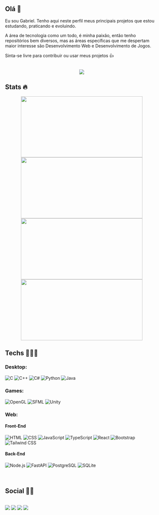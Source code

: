 ## Olá 👋

Eu sou Gabriel. Tenho aqui neste perfil meus principais projetos que estou estudando, praticando e evoluindo.

A área de tecnologia como um todo, é minha paixão, então tenho repositórios bem diversos, mas as áreas específicas que me despertam maior interesse são Desenvolvimento Web e Desenvolvimento de Jogos.

Sinta-se livre para contribuir ou usar meus projetos 👍

<br/>

<div align="center">
  <img src="https://media.giphy.com/media/dWesBcTLavkZuG35MI/giphy.gif"/>
</div>

## Stats :fire:
<div align="center">
  <img height="200em" width="400" src="https://github-readme-stats.vercel.app/api?username=jgss-gabriel-sousa&show_icons=true&theme=blue-green&include_all_commits=true&count_private=true"/>
  <img height="200em" width="400" src="https://github-readme-stats.vercel.app/api/top-langs/?username=jgss-gabriel-sousa&langs_count=10&layout=compact&theme=blue-green&include_all_commits=true&count_private=true"/>
  <img height="200em" width="400" src="https://github-readme-streak-stats.herokuapp.com/?user=jgss-gabriel-sousa&theme=github-dark-blue&hide_border=true&border_radius=10&locale=en&date_format=&mode=weekly&properties=background"/>
  <img height="200em" width="400" src="https://github.com/jgss-gabriel-sousa/jgss-gabriel-sousa/blob/output/github-contribution-grid-snake.svg"/>
</div>

## Techs 👨‍💻🚀

<div>
  <!-- 
  Ready Badges: https://dev.to/envoy_/150-badges-for-github-pnk
  Create Custom: https://shields.io/
  Icons: https://simpleicons.org/
  -->
  
  ### Desktop:
  <img align="center" alt="C" src="https://img.shields.io/badge/C-00599C?style=flat&logo=c&logoColor=white">
  <img align="center" alt="C++" src="https://img.shields.io/badge/C%2B%2B-00599C?style=flat&logo=c%2B%2B&logoColor=white">
  <img align="center" alt="C#" src="https://img.shields.io/badge/C%23-239120?style=flat&logo=c-sharp&logoColor=white">
  <img align="center" alt="Python" src="https://img.shields.io/badge/Python-3776AB?style=flat&logo=python&logoColor=white">
  <img align="center" alt="Java" src="https://img.shields.io/badge/Java-ED8B00?style=flat&logo=openjdk&logoColor=white">
  
  <br/>
  
  ### Games:
  <img align="center" alt="OpenGL" src="https://img.shields.io/badge/OpenGL-FFFFFF?style=flat&logo=opengl">
  <img align="center" alt="SFML" src="https://img.shields.io/badge/SFML-93d441?style=flat&logo=SFML&logoColor=white">
  <img align="center" alt="Unity" src="https://img.shields.io/badge/Unity-100000?style=flat&logo=unity&logoColor=white">
  
  <br/>
  
  ### Web:
  #### Front-End
  <img align="center" alt="HTML" src="https://img.shields.io/badge/HTML5-E34F26?style=flat&logo=html5&logoColor=white">
  <img align="center" alt="CSS" src="https://img.shields.io/badge/CSS-239120?&style=flat&logo=css3&logoColor=white">
  <img align="center" alt="JavaScript" src="https://img.shields.io/badge/JavaScript-323330?style=flat&logo=javascript&logoColor=F7DF1E">
  <img align="center" alt="TypeScript" src="https://img.shields.io/badge/TypeScript-007ACC?style=flat&logo=typescript&logoColor=white">
  <img align="center" alt="React" src="https://img.shields.io/badge/React-20232a?&style=flat&logo=react&logoColor=%2361DAFB">
  <img align="center" alt="Bootstrap" src="https://img.shields.io/badge/Bootstrap-563D7C?style=flat&logo=bootstrap&logoColor=white">
  <img align="center" alt="Tailwind CSS" src="https://img.shields.io/badge/Tailwind_CSS-38B2AC?style=flat&logo=tailwind-css&logoColor=white">
  
  #### Back-End
  <img align="center" alt="Node.js" src="https://img.shields.io/badge/Node.js-43853D?style=flat&logo=node.js&logoColor=white">
  <img align="center" alt="FastAPI" src="https://img.shields.io/badge/FastAPI-009688?style=flat&logo=fastapi&logoColor=white">
  <img align="center" alt="PostgreSQL" src="https://img.shields.io/badge/PostgreSQL-316192?style=flat&logo=postgresql&logoColor=white">
  <img align="center" alt="SQLite" src="https://img.shields.io/badge/SQLite-07405E?style=flat&logo=sqlite&logoColor=white">
</div>
<br/><br/>

## Social 🤜🤛
<div style="display: inline_block"><br>
  <a href="mailto:jgss.gabriel.sousa@gmail.com" target="_blank"><img src="https://img.shields.io/badge/Gmail-D14836?style=for-the-badge&logo=gmail&logoColor=white"></a>
  <a href="https://www.instagram.com/gbr.sousa/" target="_blank"><img src="https://img.shields.io/badge/Instagram-E4405F?style=for-the-badge&logo=instagram&logoColor=white"></a>
  <a href="https://www.linkedin.com/in/jgss-gabriel-sousa/" target="_blank"><img src="https://img.shields.io/badge/LinkedIn-0077B5?style=for-the-badge&logo=linkedin&logoColor=white"></a>
  <a href="https://jgss-gabriel-sousa.github.io/" target="_blank"><img src="https://img.shields.io/badge/website-000000?style=for-the-badge&logo=About.me&logoColor=white"></a>
</div>
<br/><br/>
